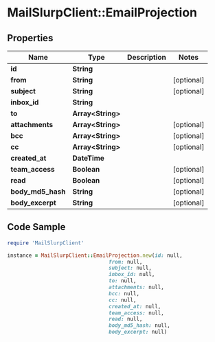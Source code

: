 # MailSlurpClient::EmailProjection

## Properties

Name | Type | Description | Notes
------------ | ------------- | ------------- | -------------
**id** | **String** |  | 
**from** | **String** |  | [optional] 
**subject** | **String** |  | [optional] 
**inbox_id** | **String** |  | 
**to** | **Array&lt;String&gt;** |  | 
**attachments** | **Array&lt;String&gt;** |  | [optional] 
**bcc** | **Array&lt;String&gt;** |  | [optional] 
**cc** | **Array&lt;String&gt;** |  | [optional] 
**created_at** | **DateTime** |  | 
**team_access** | **Boolean** |  | [optional] 
**read** | **Boolean** |  | [optional] 
**body_md5_hash** | **String** |  | [optional] 
**body_excerpt** | **String** |  | [optional] 

## Code Sample

```ruby
require 'MailSlurpClient'

instance = MailSlurpClient::EmailProjection.new(id: null,
                                 from: null,
                                 subject: null,
                                 inbox_id: null,
                                 to: null,
                                 attachments: null,
                                 bcc: null,
                                 cc: null,
                                 created_at: null,
                                 team_access: null,
                                 read: null,
                                 body_md5_hash: null,
                                 body_excerpt: null)
```


